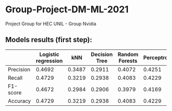 # Group-Project-DM-ML-2021
Project Group for HEC UNIL - Group Nvidia


## Models results (first step):

|        | Logistic regression | kNN |	Decision Tree  | Random Forests | Perceptron | Ridge |
| ----------- | ----------- | ----------- | ----------- | -----------   | ----------- | ----------- |
| Precision 	 | 0.4692      | 0.3487      | 0.2911       | 0.4072   | 0.4251        | 0.4598 |
| Recall   | 0.4729        | 0.3219   | 0.2938        | 0.4083   | 0.4229        | 0.4656 |
| F1-score    | 0.4672        | 0.2984   | 0.2906        | 0.3979   | 0.4169        | 0.4578 | 
| Accuracy   | 0.4729        | 0.3219   | 0.2938        | 0.4083   | 0.4229        | 0.4656 |

 					
					
